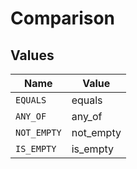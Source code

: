 # Comparison


## Values

| Name        | Value       |
| ----------- | ----------- |
| `EQUALS`    | equals      |
| `ANY_OF`    | any_of      |
| `NOT_EMPTY` | not_empty   |
| `IS_EMPTY`  | is_empty    |